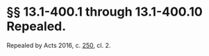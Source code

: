 # §§ 13.1-400.1 through 13.1-400.10 Repealed.

<p>Repealed by Acts 2016, c. <a href='http://lis.virginia.gov/cgi-bin/legp604.exe?161+ful+CHAP0250'>250</a>, cl. 2.</p>